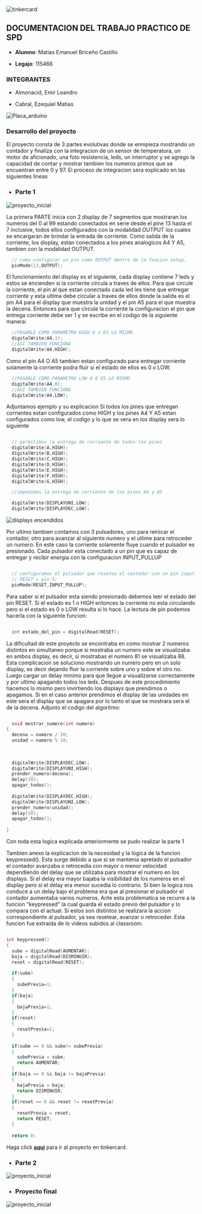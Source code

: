 ![tinkercard](./img/tinkercard.jpg)
## DOCUMENTACION DEL TRABAJO PRACTICO DE SPD

- **Alumno**: Matias Emanuel Briceño Castillo

 - **Legajo**: 115466

### INTEGRANTES

- Almonacid, Emir Leandro

- Cabral, Ezequiel Matias


![Placa_arduino](./img/placa_arduino.png) 

### Desarrollo del proyecto


El proyecto consta de 3 partes evolutivas donde se enmpieza mostrando un contador y finaliza con la integracion de un sensor de temperatura, un motor de aficionado, una foto resistencia, leds, un interruptor y se agrego la capacidad de contar y mostrar tambien los numeros primos que se encuentran entre 0 y 97.
El proceso de integracion sera explicado en las siguientes lineas 

* ### Parte 1

![proyecto_inicial](./img/tp_1.png)

La primera PARTE inicia con 2 display de 7 segmentos que mostraran los numeros del 0 al 99 estando conectados en serie desde el pine 13 hasta el 7 inclusive, todos ellos configurados con la modalidad OUTPUT los cuales se encargaran de brindar la entrada de corriente.
Como salida de la corriente, los display, estan conectados a los pines analogicos A4 Y A5, tambien con la modalidad OUTPUT.

~~~ C++
  // como configurar un pin como OUTPUT dentro de la funcion setup.
  pinMode(13,OUTPUT);
~~~

El funcionamiento del display es el siguiente, cada display contiene 7 leds y estos se encienden  si la corriente circula a traves de ellos. Para que circule la corriente, el pin al que estan conectado cada led les tiene que entregar corriente y esta ultima debe circular a traves de ellos donde la salida es el pin A4 para el display que muestra la unidad y el pin A5 para el que muestra la decena.
Entonces para que circule la corriente la configuracion el pin que entrega corriente debe ser 1 y se escribe en el codigo de la siguiente manera:

~~~ C++
  //PASARLE COMO PARAMETRO HIGH O 1 ES LO MISMO
  digitalWrite(A4,1);
  //ASI TAMBIEN FUNCIONA
  digitalWrite(A4,HIGH);
~~~

Como el pin A4 O A5 tambien estan configurado para entregar corriente solamente la corriente podra fluir si el estado de ellos es 0 o LOW.

~~~ C++
  //PASARLE COMO PARAMETRO LOW O 0 ES LO MISMO
  digitalWrite(A4,0);
  //ASI TAMBIEN FUNCIONA
  digitalWrite(A4,LOW);
~~~

Adjuntamos ejemplo y su explicacion
Si todos los pines que entregan corrientes estan configurados como HIGH y los pines A4 Y A5 estan configurados como low, el codigo y lo que se vera en los display sera lo siguiente

~~~ C++

  // permitimos la entrega de corriente de todos los pines
  digitalWrite(A,HIGH);
  digitalWrite(B,HIGH);
  digitalWrite(C,HIGH);
  digitalWrite(D,HIGH);
  digitalWrite(E,HIGH);
  digitalWrite(F,HIGH);
  digitalWrite(G,HIGH);

  //impedimos la entrega de corriente de los pines A4 y A5

  digitalWrite(DISPLAYUNI,LOW);
  digitalWrite(DISPLAYDEC,LOW);

~~~
![displays encendidos](./img/displays_encendidos.png) 



Por ultimo tambien contamos con 3 pulsadores, uno para reinicar el contador, otro para avanzar al siguiente numero y el ultime para retroceder un numero. En este caso la corriente solamente fluye cuando el pulsador es presionado.
Cada pulsador esta conectado a un pin que es capaz de entregar y recibir energia con la configuracion INPUT_PULLUP

~~~ C++

  // configuramos el pulsador que resetea el contador con un pin input_pullup dentro de la funcion setup.
  // RESET = pin 5;
  pinMode(RESET,INPUT_PULLUP);

~~~

Para saber si el pulsador esta siendo presionado debemos leer el estado del pin RESET. Si el estado es 1 o HIGH entonces la corriente no esta circulando pero si el estado es 0 o LOW resulta si lo hace.
La lectura de pin podemos hacerla con la siguiente funcion:

~~~ C++

  int estado_del_pin = digitalRead(RESET);

~~~

La dificultad de este proyecto se encontraba en como mostrar 2 numeros distintos en simultaneo porque si mostraba un numero este se visualizaba en ambos display, es decir, si mostrabas el numero 81 se visualizaba 88.
Esta complicacion se soluciono mostrando un numero pero en un solo display, es decir dejando fluir la corriente sobre uno y sobre el otro no. Luego cargar un delay minimo para que llegue a visualizarse correctamente y por ultimo apagando todos los leds. Despues de este procedimiento hacemos lo mismo pero invirtiendo los displays que prendimos o apagamos. Si en el caso anterior prendimos el display de las unidades en este sera el display que se apagara por lo tanto el que se mostrara sera el de la decena.
Adjunto el codigo del algoritmo:

~~~ C++

  void mostrar_numero(int numero)
{
  decena = numero / 10;
  unidad = numero % 10; 
 
  
  
  digitalWrite(DISPLAYDEC,LOW);
  digitalWrite(DISPLAYUNI,HIGH);
  prender_numero(decena);
  delay(10);
  apagar_todos();
  
  digitalWrite(DISPLAYDEC,HIGH);
  digitalWrite(DISPLAYUNI,LOW);
  prender_numero(unidad);
  delay(10);
  apagar_todos();
  	
}

~~~

Con toda esta logica explicada anteriormente se pudo realizar la parte 1

Tambien anexo la explicacion de la necesidad y la logica de la funcion keypressed(). Esta surge debido a que si se mantenia apretado el pulsador el contador avanzaba o retrocedia con mayor o menor velocidad dependiendo del delay que se utilizaba para mostrar el numero en los displays. Si el delay era mayor bajaba la visibilidad de los numeros en el display pero si el delay era menor sucedia lo contrario. Si bien la logica nos conduce a un delay bajo el problema era que al presionar el pulsador el contador aumentaba varios numeros.
Ante esta problematica se recurre a la funcion "keypressed" la cual guarda el estado previo del pulsador y lo compara con el actual. Si estos son distintos se realizara la accion correspondiente al pulsador, ya sea resetear, avanzar o retroceder.
Esta funcion fue extraida de lo videos subidos al classroom.

~~~ C++

int keypressed()
{
  sube = digitalRead(AUMENTAR);
  baja = digitalRead(DISMINUIR);
  reset = digitalRead(RESET);
  
  if(sube)
  {
	subePrevia=1;
  }
  if(baja)
  {
	bajaPrevia=1;
  }
  if(reset)
  {
	resetPrevia=1;
  }
  
  if(sube == 0 && sube!= subePrevia)
  {
    subePrevia = sube;
    return AUMENTAR;
  }
  if(baja == 0 && baja != bajaPrevia)
  {
    bajaPrevia = baja;
    return DISMINUIR;
  }
  if(reset == 0 && reset != resetPrevia)
  {
    resetPrevia = reset;
    return RESET;
  }
  
  return 0; 
~~~

Haga click **[aqui](https://www.tinkercad.com/things/kh0pY6c2NwD?sharecode=sBIrmK2LLrWdw0dRooUUQgn2emfkoky24-wjMsacfnU)** para ir al proyecto en tinkercard.

* ### Parte 2

![proyecto_inicial](./img/tp_2.png)















* ### Proyecto final

![proyecto_inicial](./img/tp_3.png)


  


